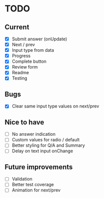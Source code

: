 # TODO

## Current

- [x] Submit answer (onUpdate)
- [x] Next / prev
- [x] Input type from data
- [x] Progress
- [x] Complete button
- [x] Review form
- [x] Readme
- [x] Testing

## Bugs

- [x] Clear same input type values on next/prev

## Nice to have

- [ ] No answer indication
- [ ] Custom values for radio / default
- [ ] Better styling for Q/A and Summary
- [ ] Delay on text input onChange

## Future improvements

- [ ] Validation
- [ ] Better test coverage
- [ ] Animation for next/prev
